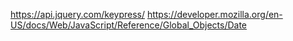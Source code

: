 https://api.jquery.com/keypress/
https://developer.mozilla.org/en-US/docs/Web/JavaScript/Reference/Global_Objects/Date